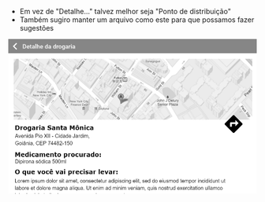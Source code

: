 - Em vez de "Detalhe..." talvez melhor seja "Ponto de distribuição"
- Também sugiro manter um arquivo como este para que possamos fazer sugestões

![](./web_detalhes-gs.png)
